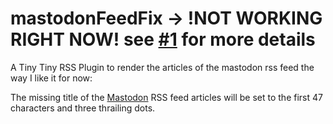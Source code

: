 # mastodonFeedFix -> !NOT WORKING RIGHT NOW! see [#1](https://github.com/nilsauf/mastodonFeedFix/issues/1) for more details
A Tiny Tiny RSS Plugin to render the articles of the mastodon rss feed the way I like it for now: 

The missing title of the [Mastodon]("https://github.com/mastodon/mastodon") RSS feed articles will be set to the first 47 characters and three thrailing dots.
